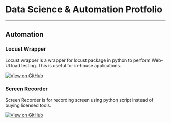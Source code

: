 # Data Science & Automation Protfolio
---

## Automation

### Locust Wrapper

Locust wrapper is a wrapper for locust package in python to perform Web-UI load testing. This is useful for in-house applications.

[![View on GitHub](https://img.shields.io/badge/GitHub-View_on_GitHub-blue?logo=GitHub)](https://github.com/Arjun-47/locust_wrapper)

### Screen Recorder
Screen Recorder is for recording screen using python script instead of buying licensed tools.

[![View on GitHub](https://img.shields.io/badge/GitHub-View_on_GitHub-blue?logo=GitHub)](https://github.com/Arjun-47/screen-recorder)
